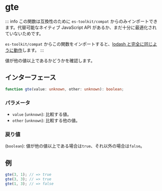 # gte

::: info
この関数は互換性のために `es-toolkit/compat` からのみインポートできます。代替可能なネイティブ JavaScript API があるか、まだ十分に最適化されていないためです。

`es-toolkit/compat` からこの関数をインポートすると、[lodash と完全に同じように動作](../../../compatibility.md)します。
:::

値が他の値以上であるかどうかを確認します。

## インターフェース

```typescript
function gte(value: unknown, other: unknown): boolean;
```

### パラメータ

- `value` (`unknown`): 比較する値。
- `other` (`unknown`): 比較する他の値。

### 戻り値

(`boolean`): 値が他の値以上である場合は`true`、それ以外の場合は`false`。

## 例

```typescript
gte(3, 1); // => true
gte(3, 3); // => true
gte(1, 3); // => false
```
